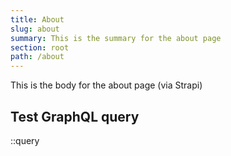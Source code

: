 ```yaml
---
title: About
slug: about
summary: This is the summary for the about page
section: root
path: /about
---
```


This is the body for the about page (via Strapi)

## Test GraphQL query

::query

